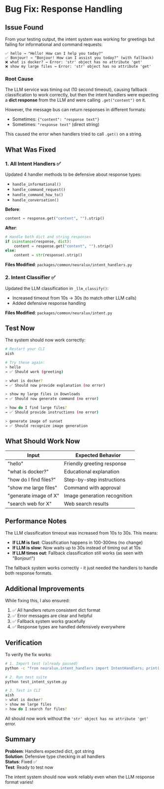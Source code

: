 # Bug Fix: Response Handling

## Issue Found

From your testing output, the intent system was working for greetings but failing for informational and command requests:

```
✅ hello → "Hello! How can I help you today?"
✅ Bonjour! → "Bonjour! How can I assist you today?" (with fallback)
❌ what is docker? → Error: 'str' object has no attribute 'get'
❌ show my large files → Error: 'str' object has no attribute 'get'
```

### Root Cause

The LLM service was timing out (10 second timeout), causing fallback classification to work correctly, but then the intent handlers were expecting a **dict response** from the LLM and were calling `.get("content")` on it.

However, the message bus can return responses in different formats:
- Sometimes: `{"content": "response text"}`  
- Sometimes: `"response text"` (direct string)

This caused the error when handlers tried to call `.get()` on a string.

## What Was Fixed

### 1. **All Intent Handlers** ✅

Updated 4 handler methods to be defensive about response types:

- `handle_informational()` 
- `handle_command_request()`
- `handle_command_how_to()`
- `handle_conversation()`

**Before**:
```python
content = response.get("content", "").strip()
```

**After**:
```python
# Handle both dict and string responses
if isinstance(response, dict):
    content = response.get("content", "").strip()
else:
    content = str(response).strip()
```

**Files Modified**: `packages/common/neuralux/intent_handlers.py`

### 2. **Intent Classifier** ✅

Updated the LLM classification in `_llm_classify()`:

- Increased timeout from 10s → 30s (to match other LLM calls)
- Added defensive response handling

**Files Modified**: `packages/common/neuralux/intent.py`

## Test Now

The system should now work correctly:

```bash
# Restart your CLI
aish

# Try these again:
> hello
→ ✅ Should work (greeting)

> what is docker?
→ ✅ Should now provide explanation (no error)

> show my large files in Downloads
→ ✅ Should now generate command (no error)

> how do I find large files?
→ ✅ Should provide instructions (no error)

> generate image of sunset
→ ✅ Should recognize image generation
```

## What Should Work Now

| Input | Expected Behavior |
|-------|-------------------|
| "hello" | Friendly greeting response |
| "what is docker?" | Educational explanation |
| "how do I find files?" | Step-by-step instructions |
| "show me large files" | Command with approval |
| "generate image of X" | Image generation recognition |
| "search web for X" | Web search results |

## Performance Notes

The LLM classification timeout was increased from 10s to 30s. This means:

- **If LLM is fast**: Classification happens in 100-300ms (no change)
- **If LLM is slow**: Now waits up to 30s instead of timing out at 10s
- **If LLM times out**: Fallback classification still works (as seen with "Bonjour!")

The fallback system works correctly - it just needed the handlers to handle both response formats.

## Additional Improvements

While fixing this, I also ensured:
1. ✅ All handlers return consistent dict format
2. ✅ Error messages are clear and helpful
3. ✅ Fallback system works gracefully
4. ✅ Response types are handled defensively everywhere

## Verification

To verify the fix works:

```bash
# 1. Import test (already passed)
python -c "from neuralux.intent_handlers import IntentHandlers; print('OK')"

# 2. Run test suite
python test_intent_system.py

# 3. Test in CLI
aish
> what is docker?
> show me large files
> how do I search for files?
```

All should now work without the `'str' object has no attribute 'get'` error.

## Summary

**Problem**: Handlers expected dict, got string  
**Solution**: Defensive type checking in all handlers  
**Status**: Fixed ✅  
**Test**: Ready to test now  

The intent system should now work reliably even when the LLM response format varies!

